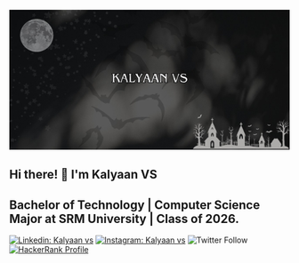 ![image alt](https://github.com/Kalyaan-vs/kalyaan-vs/blob/4edc9d883da0a8a1cd15fdd62f6259453782b2b1/github.jpg) 

## Hi there! 👋 I'm Kalyaan VS
## Bachelor of Technology | Computer Science Major at SRM University | Class of 2026.

[![Linkedin: Kalyaan vs](https://img.shields.io/badge/-Kalyaan_vs-blue?style=flat-square&logo=Linkedin&logoColor=white&link=https://www.linkedin.com/in/kalyaan-vs/)](https://www.linkedin.com/in/kalyaan-vs/)
[![Instagram: Kalyaan vs](https://img.shields.io/badge/-Kalyaan._vs-c13584?style=flat-square&logo=Instagram&logoColor=white&link=https://www.instagram.com/kalyaan._vs/)](https://www.instagram.com/kalyaan._vs/)
![Twitter Follow](https://img.shields.io/twitter/follow/Kalyaan_vs?style=social) 
[![HackerRank Profile](https://img.shields.io/badge/HackerRank-Kv5286-blue?style=social&logo=hackerrank)](https://www.hackerrank.com/profile/kv5286)


